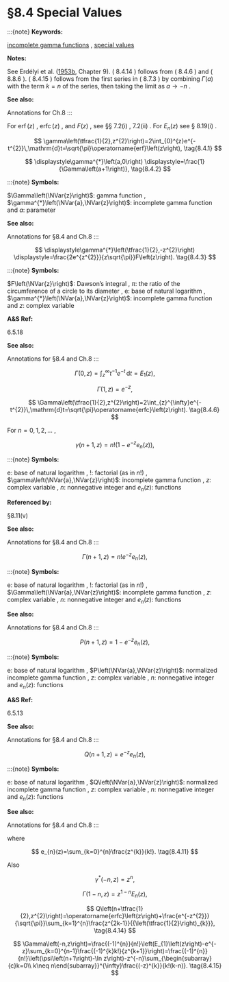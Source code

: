 # §8.4 Special Values

:::{note}
**Keywords:**

[incomplete gamma functions](http://dlmf.nist.gov/search/search?q=incomplete%20gamma%20functions) , [special values](http://dlmf.nist.gov/search/search?q=special%20values)

**Notes:**

See Erdélyi et al. ([1953b](./bib/E.html#bib752 "Higher Transcendental Functions. Vol. II"), Chapter 9). ( 8.4.14 ) follows from ( 8.4.6 ) and ( 8.8.6 ). ( 8.4.15 ) follows from the first series in ( 8.7.3 ) by combining $\Gamma\left(a\right)$ with the term $k=n$ of the series, then taking the limit as $a\rightarrow-n$ .

**See also:**

Annotations for Ch.8
:::

For $\operatorname{erf}\left(z\right)$ , $\operatorname{erfc}\left(z\right)$ , and $F\left(z\right)$ , see §§ 7.2(i) , 7.2(ii) . For $E_{n}\left(z\right)$ see § 8.19(i) .


<a id="E1"></a>
$$
\gamma\left(\tfrac{1}{2},z^{2}\right)=2\int_{0}^{z}e^{-t^{2}}\,\mathrm{d}t=\sqrt{\pi}\operatorname{erf}\left(z\right), \tag{8.4.1}
$$

<a id="EGx1"></a>

$$
\displaystyle\gamma^{*}\left(a,0\right) \displaystyle=\frac{1}{\Gamma\left(a+1\right)}, \tag{8.4.2}
$$

:::{note}
**Symbols:**

$\Gamma\left(\NVar{z}\right)$: gamma function , $\gamma^{*}\left(\NVar{a},\NVar{z}\right)$: incomplete gamma function and $a$: parameter

**See also:**

Annotations for §8.4 and Ch.8
:::

$$
\displaystyle\gamma^{*}\left(\tfrac{1}{2},-z^{2}\right) \displaystyle=\frac{2e^{z^{2}}}{z\sqrt{\pi}}F\left(z\right). \tag{8.4.3}
$$

:::{note}
**Symbols:**

$F\left(\NVar{z}\right)$: Dawson’s integral , $\pi$: the ratio of the circumference of a circle to its diameter , $\mathrm{e}$: base of natural logarithm , $\gamma^{*}\left(\NVar{a},\NVar{z}\right)$: incomplete gamma function and $z$: complex variable

**A&S Ref:**

6.5.18

**See also:**

Annotations for §8.4 and Ch.8
:::


<a id="E4"></a>
$$
\Gamma\left(0,z\right)=\int_{z}^{\infty}t^{-1}e^{-t}\,\mathrm{d}t=E_{1}\left(z\right), \tag{8.4.4}
$$


<a id="E5"></a>
$$
\Gamma\left(1,z\right)=e^{-z}, \tag{8.4.5}
$$


<a id="E6"></a>
$$
\Gamma\left(\tfrac{1}{2},z^{2}\right)=2\int_{z}^{\infty}e^{-t^{2}}\,\mathrm{d}t=\sqrt{\pi}\operatorname{erfc}\left(z\right). \tag{8.4.6}
$$

For $n=0,1,2,\dots$ ,

<a id="EGx2"></a>

$$
\displaystyle\gamma\left(n+1,z\right) \displaystyle=n!(1-e^{-z}e_{n}(z)), \tag{8.4.7}
$$

:::{note}
**Symbols:**

$\mathrm{e}$: base of natural logarithm , $!$: factorial (as in $n!$) , $\gamma\left(\NVar{a},\NVar{z}\right)$: incomplete gamma function , $z$: complex variable , $n$: nonnegative integer and $e_{n}(z)$: functions

**Referenced by:**

§8.11(v)

**See also:**

Annotations for §8.4 and Ch.8
:::

$$
\displaystyle\Gamma\left(n+1,z\right) \displaystyle=n!e^{-z}e_{n}(z), \tag{8.4.8}
$$

:::{note}
**Symbols:**

$\mathrm{e}$: base of natural logarithm , $!$: factorial (as in $n!$) , $\Gamma\left(\NVar{a},\NVar{z}\right)$: incomplete gamma function , $z$: complex variable , $n$: nonnegative integer and $e_{n}(z)$: functions

**See also:**

Annotations for §8.4 and Ch.8
:::

$$
\displaystyle P\left(n+1,z\right) \displaystyle=1-e^{-z}e_{n}(z), \tag{8.4.9}
$$

:::{note}
**Symbols:**

$\mathrm{e}$: base of natural logarithm , $P\left(\NVar{a},\NVar{z}\right)$: normalized incomplete gamma function , $z$: complex variable , $n$: nonnegative integer and $e_{n}(z)$: functions

**A&S Ref:**

6.5.13

**See also:**

Annotations for §8.4 and Ch.8
:::

$$
\displaystyle Q\left(n+1,z\right) \displaystyle=e^{-z}e_{n}(z), \tag{8.4.10}
$$

:::{note}
**Symbols:**

$\mathrm{e}$: base of natural logarithm , $Q\left(\NVar{a},\NVar{z}\right)$: normalized incomplete gamma function , $z$: complex variable , $n$: nonnegative integer and $e_{n}(z)$: functions

**See also:**

Annotations for §8.4 and Ch.8
:::

where


<a id="E11"></a>
$$
e_{n}(z)=\sum_{k=0}^{n}\frac{z^{k}}{k!}. \tag{8.4.11}
$$

Also


<a id="E12"></a>
$$
\gamma^{*}\left(-n,z\right)=z^{n}, \tag{8.4.12}
$$


<a id="E13"></a>
$$
\Gamma\left(1-n,z\right)=z^{1-n}E_{n}\left(z\right), \tag{8.4.13}
$$


<a id="E14"></a>
$$
Q\left(n+\tfrac{1}{2},z^{2}\right)=\operatorname{erfc}\left(z\right)+\frac{e^{-z^{2}}}{\sqrt{\pi}}\sum_{k=1}^{n}\frac{z^{2k-1}}{{\left(\tfrac{1}{2}\right)_{k}}}, \tag{8.4.14}
$$


<a id="E15"></a>
$$
\Gamma\left(-n,z\right)=\frac{(-1)^{n}}{n!}\left(E_{1}\left(z\right)-e^{-z}\sum_{k=0}^{n-1}\frac{(-1)^{k}k!}{z^{k+1}}\right)=\frac{(-1)^{n}}{n!}\left(\psi\left(n+1\right)-\ln z\right)-z^{-n}\sum_{\begin{subarray}{c}k=0\\
k\neq n\end{subarray}}^{\infty}\frac{(-z)^{k}}{k!(k-n)}. \tag{8.4.15}
$$
